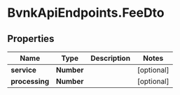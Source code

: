 # BvnkApiEndpoints.FeeDto

## Properties

Name | Type | Description | Notes
------------ | ------------- | ------------- | -------------
**service** | **Number** |  | [optional] 
**processing** | **Number** |  | [optional] 


